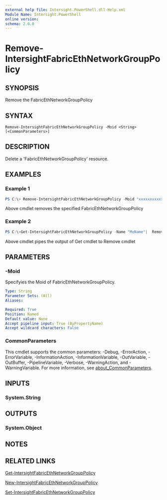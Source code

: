 ```yaml
---
external help file: Intersight.PowerShell.dll-Help.xml
Module Name: Intersight.PowerShell
online version:
schema: 2.0.0
---
```


# Remove-IntersightFabricEthNetworkGroupPolicy

## SYNOPSIS
Remove the FabricEthNetworkGroupPolicy

## SYNTAX

```
Remove-IntersightFabricEthNetworkGroupPolicy -Moid <String> [<CommonParameters>]
```

## DESCRIPTION
Delete a &apos;FabricEthNetworkGroupPolicy&apos; resource.

## EXAMPLES

### Example 1
```powershell
PS C:\> Remove-IntersightFabricEthNetworkGroupPolicy -Moid "xxxxxxxxxxxxxxxxxxxxxxxxxxx"
```
Above cmdlet removes the specified FabricEthNetworkGroupPolicy 

### Example 2
```powershell
PS C:\>Get-IntersightFabricEthNetworkGroupPolicy -Name "MoName"|  Remove-IntersightFabricEthNetworkGroupPolicy
```
Above cmdlet pipes the output of Get cmdlet to Remove cmdlet

## PARAMETERS

### -Moid
Specifyies the Moid of FabricEthNetworkGroupPolicy.

```yaml
Type: String
Parameter Sets: (All)
Aliases:

Required: True
Position: Named
Default value: None
Accept pipeline input: True (ByPropertyName)
Accept wildcard characters: False
```

### CommonParameters
This cmdlet supports the common parameters: -Debug, -ErrorAction, -ErrorVariable, -InformationAction, -InformationVariable, -OutVariable, -OutBuffer, -PipelineVariable, -Verbose, -WarningAction, and -WarningVariable. For more information, see [about_CommonParameters](http://go.microsoft.com/fwlink/?LinkID=113216).

## INPUTS

### System.String

## OUTPUTS

### System.Object
## NOTES

## RELATED LINKS

[Get-IntersightFabricEthNetworkGroupPolicy](./Get-IntersightFabricEthNetworkGroupPolicy.md)

[New-IntersightFabricEthNetworkGroupPolicy](./New-IntersightFabricEthNetworkGroupPolicy.md)

[Set-IntersightFabricEthNetworkGroupPolicy](./Set-IntersightFabricEthNetworkGroupPolicy.md)

